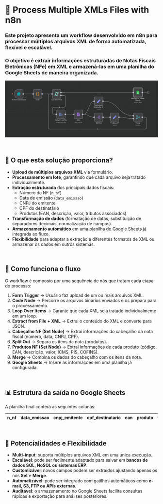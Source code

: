 # 📂 Process Multiple XMLs Files with n8n

### Este projeto apresenta um **workflow desenvolvido em n8n** para processar múltiplos arquivos XML de forma automatizada, flexível e escalável. 
### O objetivo é **extrair informações estruturadas de Notas Fiscais Eletrônicas (NFe) em XML** e armazená-las em uma planilha do **Google Sheets** de maneira organizada.
![Process multiple xml](assets/process-multiple-xml.png)

<br>

## 🚀 O que esta solução proporciona?

- **Upload de múltiplos arquivos XML** via formulário.
- **Processamento em lote**, garantindo que cada arquivo seja tratado individualmente.
- **Extração estruturada** dos principais dados fiscais:
  - Número da NF (`n_nf`)
  - Data de emissão (`data_emissao`)
  - CNPJ do emitente
  - CPF do destinatário
  - Produtos (EAN, descrição, valor, tributos associados)
- **Transformação de dados** (formatação de datas, substituição de separadores decimais, normalização de campos).
- **Armazenamento automático** em uma planilha do Google Sheets já integrada ao fluxo.
- **Flexibilidade** para adaptar a extração a diferentes formatos de XML ou armazenar os dados em outros sistemas.


<br>

## 🧩 Como funciona o fluxo

O workflow é composto por uma sequência de nós que tratam cada etapa do processo:

1. **Form Trigger** → Usuário faz upload de um ou mais arquivos XML.  
2. **Code Node** → Percorre os arquivos binários enviados e os prepara para o processamento.  
3. **Loop Over Items** → Garante que cada XML seja tratado individualmente em um loop.  
4. **Extract from File + XML** → Extrai o conteúdo do XML e converte para JSON.  
5. **Cabeçalho NF (Set Node)** → Extrai informações do cabeçalho da nota fiscal (número, data, CNPJ, CPF).  
6. **Split Out** → Separa os itens da nota (produtos).  
7. **Produtos NF (Set Node)** → Extrai informações de cada produto (código, EAN, descrição, valor, ICMS, PIS, COFINS).  
8. **Merge** → Combina os dados do cabeçalho com os itens da nota.  
9. **Google Sheets** → Insere as informações em uma planilha já configurada.  


<br>

## 📊 Estrutura da saída no Google Sheets

A planilha final conterá as seguintes colunas:

| n_nf | data_emissao | cnpj_emitente | cpf_destinatario | ean | produto | valor | icms | pis | cofins |
|------|--------------|---------------|------------------|-----|---------|-------|------|-----|--------|


<br>

## 🌟 Potencialidades e Flexibilidade

- **Multi-input**: suporta múltiplos arquivos XML em uma única execução.  
- **Escalável**: pode ser facilmente adaptado para salvar em **bancos de dados SQL, NoSQL ou sistemas ERP**.  
- **Customizável**: novos campos podem ser extraídos ajustando apenas os nós **Set** e **Merge**.  
- **Automatizável**: pode ser integrado com gatilhos automáticos como **e-mail, S3, FTP ou APIs externas**.  
- **Auditável**: o armazenamento no Google Sheets facilita consultas rápidas e exportação para análises posteriores.


